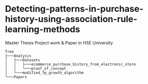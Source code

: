 # Detecting-patterns-in-purchase-history-using-association-rule-learning-methods
Master Thesis Project work &amp; Paper in HSE University

```
Tree
├───Analysis
│   ├───Datasets
│   │   ├───ecommerce_purchase_history_from_electronic_store
│   │   └───proof_of_concept
│   └───modified_fp_growth_algorithm
└───Papers
```